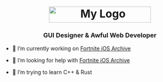 <h1 align="center"><img src="https://cdn.discordapp.com/attachments/751304558453719176/936198821304754176/crunnie.png" alt="My Logo" width="266" height="42"> </h1>

<h3 align="center">GUI Designer & Awful Web Developer</h3>

- 🔭 I’m currently working on [Fortnite iOS Archive](https://github.com/Crunnie/Fortnite-iOS-Archive)

- 🤝 I’m looking for help with [Fortnite iOS Archive](https://github.com/Crunnie/Fortnite-iOS-Archive)

- 🌱 I’m trying to learn C++ & Rust

</p>
